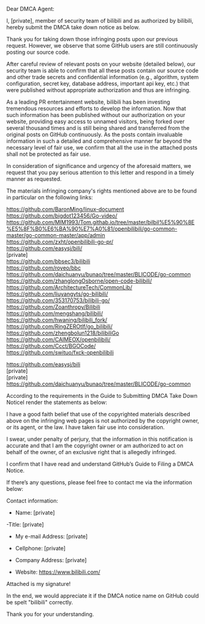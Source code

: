 Dear DMCA Agent:     
     
     
     
   I, [private], member of security team of bilibili and as authorized by bilibili, hereby submit the DMCA take down notice as below.     
     
      
     
  Thank you for taking down those infringing posts upon our previous request. However, we observe that some GitHub users are still continuously posting our source code.     
     
      
     
  After careful review of relevant posts on your website (detailed below), our security team is able to confirm that all these posts contain our source code and other trade secrets and confidential information (e.g., algorithm, system configuration, secret key, database address, important api key, etc.) that were published without appropriate authorization and thus are infringing.     
     
      
     
  As a leading PR entertainment website, bilibili has been investing tremendous resources and efforts to develop the information. Now that such information has been published without our authorization on your website, providing easy access to unnamed visitors, being forked over several thousand times and is still being shared and transferred from the original posts on GitHub continuously. As the posts contain invaluable information in such a detailed and comprehensive manner far beyond the necessary level of fair use, we confirm that all the use in the attached posts shall not be protected as fair use.     
     
      
     
  In consideration of significance and urgency of the aforesaid matters, we request that you pay serious attention to this letter and respond in a timely manner as requested.     
     
      
     
  The materials infringing company's rights mentioned above are to be found in particular on the following links:      
     
     
     
https://github.com/BaronMing/linux-document     
https://github.com/bigdot123456/Go-video/     
https://github.com/MIM1993/Tom.githab.io/tree/master/bilbil%E5%90%8E%E5%8F%B0%E6%BA%90%E7%A0%81/openbilibili/go-common-master/go-common-master/app/admin     
https://github.com/zxht/openbilibili-go-pr/     
https://github.com/easysj/bili/     
[private]      
https://github.com/bbsec3/bilibili     
https://github.com/royeo/bbc     
https://github.com/daichuanyu/bunao/tree/master/BLICODE/go-common     
https://github.com/zhanglongOsborne/open-code-bilibili/     
https://github.com/ArchitectureTech/CommonLib/     
https://github.com/liuyangyts/go-bilibili/     
https://github.com/353170753/bilibili-go/     
https://github.com/Zoanthropy/Bilibili     
https://github.com/mengshang/bilibili/     
https://github.com/hwaning/bilibili_fork/     
https://github.com/RingZEROtlf/go_bilibili/     
https://github.com/zhengbolun1218/bilibiliGo     
https://github.com/CAIMEOX/openbilibili/     
https://github.com/Ccct/BGOCode/     
https://github.com/swituo/fxck-openbilibili     
     
https://github.com/easysj/bili     
[private]  
[private]  
https://github.com/daichuanyu/bunao/tree/master/BLICODE/go-common     
     
  According to the requirements in the Guide to Submitting DMCA Take Down NoticeI render the statements as below:     
     
     
I have a good faith belief that use of the copyrighted materials described above on the infringing web pages is not authorized by the copyright owner, or its agent, or the law. I have taken fair use into consideration.     
     
      
     
  I swear, under penalty of perjury, that the information in this notification is accurate and that I am the copyright owner or am authorized to act on behalf of the owner, of an exclusive right that is allegedly infringed.     
     
      
     
  I confirm that I have read and understand GitHub’s Guide to Filing a DMCA Notice.     
     
      
     
 If there’s any questions, please feel free to contact me via the information below:     
     
     
     
 Contact information:     
     
- Name: [private]  
     
-Title: [private]  
     
-   My e-mail Address: [private]  
     
-   Cellphone: [private]  
     
-   Company Address: [private]      
     
-   Website: https://www.bilibili.com/     
     
      
     
 Attached is my signature!     
     
      
     
  In the end, we would appreciate it  if the DMCA   notice name on GitHub could be spelt "bilibili" correctly.     
     
      
     
  Thank you for your understanding.     
